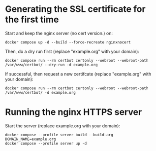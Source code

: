 # Generating the SSL certificate for the first time
Start and keep the nginx server (no cert version.) on:
```
docker compose up -d --build --force-recreate nginxnocert
```

Then, do a dry run first (replace "example.org" with your domain):
```
docker compose run --rm certbot certonly --webroot --webroot-path /var/www/certbot/ --dry-run -d example.org
```

If successful, then request a new certifcate (replace "example.org" with your domain):
```
docker compose run --rm certbot certonly --webroot --webroot-path /var/www/certbot/ -d example.org
```

# Running the nginx HTTPS server
Start the server (replace example.org with your domain):
```
docker compose --profile server build --build-arg DOMAIN_NAME=example.org
docker compose --profile server up -d
```
